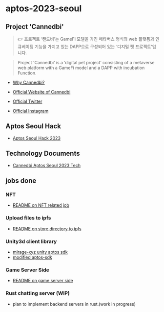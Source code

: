 # aptos-2023-seoul

## Project 'Cannedbi'


> 👉 프로젝트 ‘캔드비’는 GameFi 모델을 가진 메타버스 형식의 web 플랫폼과 인큐베이팅 기능을 가지고 있는 DAPP으로 구성되어 있는 ‘디지털 펫 프로젝트’입니다.

> Project 'Cannedbi’ is a ‘digital pet project’ consisting of a metaverse web platform with a GameFi model and a DAPP with incubation Function.


* [Why Cannedbi?](https://docs.google.com/presentation/d/1uqxYQPt9i5Zitib9lb-qeh9kBWpWCYVd8Op1bKWhrRE)

* [Official Website of Cannedbi](https://www.cannedbi.com/)

* [Official Twitter](https://twitter.com/cannedbi)

* [Official Instagram](https://www.instagram.com/cannedbi.official/)

## Aptos Seoul Hack

* [Aptos Seoul Hack 2023](https://aptosfoundation.org/events/seoul-hack-2023)

## Technology Documents

* [Cannedbi Aptos Seoul 2023 Tech](https://docs.google.com/presentation/d/1xIhvMTU3fF9s27l4Ng2mpe1-l5-dqySFMae2pAinH-g/edit#slide=id.p)

## jobs done
### NFT

* [README on NFT related job](nft/README.md)

### Upload files to ipfs

* [README on store directory to ipfs](store-directory/README.md)

### Unity3d client library

* [mirage-xyz unity aptos sdk](https://github.com/mirage-xyz/aptos-sdk)
* [modified aptos-sdk](./unity3d)

### Game Server Side

* [README on game server side](game-server-node/README.md)

### Rust chatting server (WIP)

* plan to implement backend servers in rust.(work in progress)
  

